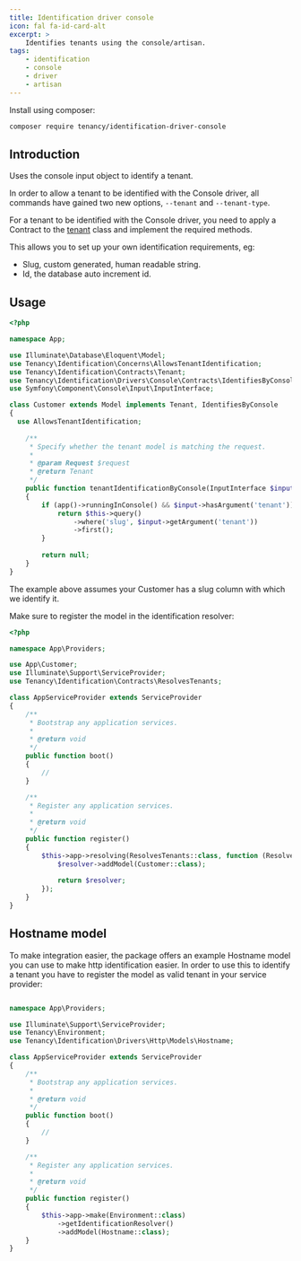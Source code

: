 ```yaml
---
title: Identification driver console
icon: fal fa-id-card-alt
excerpt: >
    Identifies tenants using the console/artisan.
tags:
    - identification
    - console
    - driver
    - artisan
---
```

Install using composer:

```bash
composer require tenancy/identification-driver-console
```

## Introduction

Uses the console input object to identify a tenant. 

In order to allow a tenant to be identified with the Console driver, all
commands have gained two new options, `--tenant` and `--tenant-type`.

For a tenant to be identified with the Console driver, you
need to apply a Contract to the [tenant][what-is-a-tenant] class and implement the required
methods.

This allows you to set up your own identification requirements, eg:

* Slug, custom generated, human readable string.
* Id, the database auto increment id.

## Usage

```php
<?php

namespace App;

use Illuminate\Database\Eloquent\Model;
use Tenancy\Identification\Concerns\AllowsTenantIdentification;
use Tenancy\Identification\Contracts\Tenant;
use Tenancy\Identification\Drivers\Console\Contracts\IdentifiesByConsole;
use Symfony\Component\Console\Input\InputInterface;

class Customer extends Model implements Tenant, IdentifiesByConsole
{
  use AllowsTenantIdentification;
  
    /**
     * Specify whether the tenant model is matching the request.
     *
     * @param Request $request
     * @return Tenant
     */
    public function tenantIdentificationByConsole(InputInterface $input): ?Tenant
    {
        if (app()->runningInConsole() && $input->hasArgument('tenant')) {
            return $this->query()
                ->where('slug', $input->getArgument('tenant'))
                ->first();
        }
        
        return null;
    }
}
```

The example above assumes your Customer has a slug column with which we identify it.

Make sure to register the model in the identification resolver:

```php
<?php

namespace App\Providers;

use App\Customer;
use Illuminate\Support\ServiceProvider;
use Tenancy\Identification\Contracts\ResolvesTenants;

class AppServiceProvider extends ServiceProvider
{
    /**
     * Bootstrap any application services.
     *
     * @return void
     */
    public function boot()
    {
        //
    }

    /**
     * Register any application services.
     *
     * @return void
     */
    public function register()
    {
        $this->app->resolving(ResolvesTenants::class, function (ResolvesTenants $resolver) {
            $resolver->addModel(Customer::class);
            
            return $resolver;
        });
    }
}
```

## Hostname model

To make integration easier, the package offers an example Hostname model you can use to make http identification
easier. In order to use this to identify a tenant you have to register the model as valid tenant in your
service provider:

```php

namespace App\Providers;

use Illuminate\Support\ServiceProvider;
use Tenancy\Environment;
use Tenancy\Identification\Drivers\Http\Models\Hostname;

class AppServiceProvider extends ServiceProvider
{
    /**
     * Bootstrap any application services.
     *
     * @return void
     */
    public function boot()
    {
        //
    }

    /**
     * Register any application services.
     *
     * @return void
     */
    public function register()
    {
        $this->app->make(Environment::class)
            ->getIdentificationResolver()
            ->addModel(Hostname::class);
    }
}
```

[what-is-a-tenant]: what-is-a-tenant
